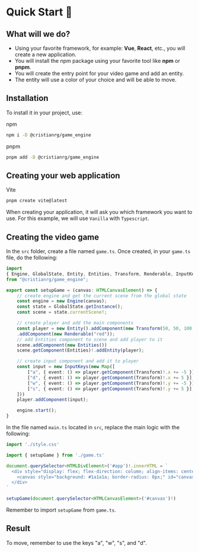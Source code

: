 # Quick Start 🚀

## What will we do?

* Using your favorite framework, for example: **Vue**, **React**, etc., you will create a new application.
* You will install the npm package using your favorite tool like **npm** or **pnpm**.
* You will create the entry point for your video game and add an entity.
* The entity will use a color of your choice and will be able to move.

## Installation

To install it in your project, use:

npm
```bash
npm i -D @cristianrg/game_engine
```
pnpm
```bash
pnpm add -D @cristianrg/game_engine
```

## Creating your web application

Vite
```bash
pnpm create vite@latest
```

When creating your application, it will ask you which framework you want to use. For this example, we will use `Vanilla` with `Typescript`.

## Creating the video game

In the `src` folder, create a file named `game.ts`.
Once created, in your `game.ts` file, do the following:

```ts
import 
{ Engine, GlobalState, Entity, Entities, Transform, Renderable, InputKeys } 
from "@cristianrg/game_engine";

export const setupGame = (canvas: HTMLCanvasElement) => {
    // create engine and get the current scene from the global state
    const engine = new Engine(canvas);
    const state = GlobalState.getInstance();
    const scene = state.currentScene!;

    // create player and add the main components
    const player = new Entity().addComponent(new Transform(50, 50, 100, 100))
    .addComponent(new Renderable("red"));
    // add Entities component to scene and add player to it
    scene.addComponent(new Entities())
    scene.getComponent(Entities)!.addEntity(player);

    // create input component and add it to player
    const input = new InputKeys(new Map([
        ["a", { event: () => player.getComponent(Transform)!.x += -5 }],
        ["d", { event: () => player.getComponent(Transform)!.x += 5 }],
        ["w", { event: () => player.getComponent(Transform)!.y += -5 }],
        ["s", { event: () => player.getComponent(Transform)!.y += 5 }],
    ]))
    player.addComponent(input);

    engine.start();
}
```

In the file named `main.ts` located in `src`, replace the main logic with the following:

```ts
import './style.css'

import { setupGame } from './game.ts'

document.querySelector<HTMLDivElement>('#app')!.innerHTML = `
  <div style="display: flex; flex-direction: column; align-items: center;">
    <canvas style="background: #1a1a1a; border-radius: 8px;" id="canvas" width="800" height="600"></canvas>
  </div>
`

setupGame(document.querySelector<HTMLCanvasElement>('#canvas')!)
```

Remember to import `setupGame` from `game.ts`.

## Result
To move, remember to use the keys "a", "w", "s", and "d".

<QuickStart />